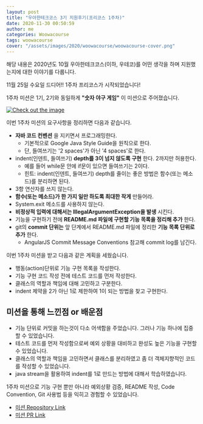 ```yaml
---
layout: post
title: "우아한테크코스 3기 지원후기(프리코스 1주차)"
date: 2020-11-30 00:50:59
author: me
categories: Woowacourse
tags: woowacourse
cover: "/assets/images/2020/woowacourse/woowacourse-cover.png"
---
```


해당 내용은 2020년도 10월 우아한테크코스(이하, 우테코)를 어떤 생각을 하며 지원했는지에 대한 이야기를 다룹니다.


11월 25일 수요일 드디어!! 1주차 프리코스가 시작되었습니다!

1주차 미션은 1기, 2기와 동일하게 **"숫자 야구 게임"** 이 미션으로 주어졌습니다.

<a href="{{ site.2020_woowacourse_img }}/woowacourse-freecourse-week-1.jpg" data-lightbox="falcon9-large" data-title="Check out the image">
  <img src="{{ site.2020_woowacourse_img }}/woowacourse-freecourse-week-1.jpg" title="Check out the image">
</a>

이번 1주차 미션의 요구사항을 정리하면 다음과 같습니다.

* **자바 코드 컨벤션** 을 지키면서 프로그래밍한다.
  + 기본적으로 Google Java Style Guide을 원칙으로 한다.
  + 단, 들여쓰기는 '2 spaces'가 아닌 '4 spaces'로 한다.
* indent(인덴트, 들여쓰기) **depth를 3이 넘지 않도록 구현** 한다. 2까지만 허용한다.
  + 예를 들어 while문 안에 if문이 있으면 들여쓰기는 2이다.
  + 힌트: indent(인덴트, 들여쓰기) depth를 줄이는 좋은 방법은 함수(또는 메소드)를 분리하면 된다.
* 3항 연산자를 쓰지 않는다.
* **함수(또는 메소드)가 한 가지 일만 하도록 최대한 작게** 만들어라.
* System.exit 메소드를 사용하지 않는다.
* **비정상적 입력에 대해서는 IllegalArgumentException을 발생** 시킨다.
* 기능을 구현하기 전에 **README.md 파일에 구현할 기능 목록을 정리해 추가** 한다.
* git의 **commit 단위는** 앞 단계에서 README.md 파일에 정리한 **기능 목록 단위로 추가** 한다.
  + AngularJS Commit Message Conventions 참고해 commit log를 남긴다.


이번 1주차 미션을 받고 다음과 같은 계획을 세웠습니다.

* 행동(action)단위로 기능 구현 목록을 작성한다.
* 기능 구현 코드 작성 전에 테스트 코드를 먼저 작성한다.
* 클래스의 역할과 책임에 대해 고민하고 구분한다.
* indent 제약을 2가 아닌 1로 제한하여 1이 되는 방법을 찾고 구현한다.


## 미션을 통해 느낀점 or 배운점
* 기능 단위로 커밋을 하는것이 다소 어색함을 주었습니다. 그러나 기능 하나에 집중할 수 있었습니다.
* 테스트 코드를 먼저 작성함으로써 예외 상황을 대비하고 완성도 높은 기능을 구현할 수 있었습니다.
* 클래스의 역할과 책임을 고민하면서 클래스를 분리하였고 좀 더 객체지향적인 코드를 작성할 수 있었습니다.
* java stream을 활용하여 indent를 1로 만드는 방법에 대해서 학습하였습니다.


1주차 미션으로 기능 구현 뿐만 아니라 예외상황 검증, README 작성, Code Convention, Git 사용법 등을 익히고 경험할 수 있었습니다.

* [미션 Repository Link](https://github.com/doorisopen/java-baseball-precourse/tree/doorisopen)
* [미션 PR Link](https://github.com/woowacourse/java-baseball-precourse/pull/251)